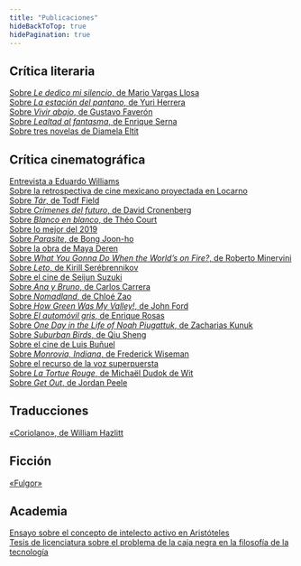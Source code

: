 ```yaml
---
title: "Publicaciones"
hideBackToTop: true
hidePagination: true
---
```


## Crítica literaria 
[Sobre *Le dedico mi silencio*, de Mario Vargas Llosa](https://www.nexos.com.mx/?p=80600) \
[Sobre *La estación del pantano*, de Yuri Herrera](https://criticismo.com/la-estacion-del-pantano/)\
[Sobre *Vivir abajo*, de Gustavo Faverón](https://criticismo.com/vivir-abajo/) \
[Sobre *Lealtad al fantasma*, de Enrique Serna](https://criticismo.com/lealtad-al-fantasma/) \
[Sobre tres novelas de Diamela Eltit](https://criticismo.com/tres-novelas/)

## Crítica cinematográfica
[Entrevista a Eduardo Williams](https://sabzian.be/text/on-the-eve-of-the-future) \
[Sobre la retrospectiva de cine mexicano proyectada en Locarno](https://www.swissinfo.ch/spa/cultura/locarno-reaviva-las-inocentes-alegr%C3%ADas-sangrientas-del-cine-mexicano/48728314) \
[Sobre *Tár*, de Todf Field](https://www.revistadelauniversidad.mx/articles/d4c0096d-2430-4d83-9768-3e87fa7de6a3/tar-de-todd-field) \
[Sobre *Crímenes del futuro*, de David Cronenberg](https://www.revistadelauniversidad.mx/articles/a6578777-6dc8-42b2-ab44-a7566e4983d6/crimenes-del-futuro-de-david-cronenberg) \
[Sobre *Blanco en blanco*, de Théo Court](https://revistaiconica.com/blanco-en-blanco/) \
[Sobre lo mejor del 2019](https://revistaiconica.com/un-repaso-de-2019/)\
[Sobre *Parasite*, de Bong Joon-ho](https://revistaiconica.com/parasitos/) \
[Sobre la obra de Maya Deren](https://revistaiconica.com/la-lucidez-de-maya-deren-ideas-y-peliculas/) \
[Sobre *What You Gonna Do When the World’s on Fire?*, de Roberto Minervini](https://revistaiconica.com/que-haras-cuando-el-mundo-este-en-llamas/) \
[Sobre *Leto*, de Kirill Serébrennikov](https://revistaiconica.com/leto-kirill-serebrennikov/) \
[Sobre el cine de Seijun Suzuki](https://revistaiconica.com/seijun-suzuki-los-senderos-de-la-furia/) \
[Sobre *Ana y Bruno*, de Carlos Carrera](https://revistaiconica.com/ana-y-bruno/) \
[Sobre *Nomadland*, de Chloé Zao](http://correspondenciascine.com/2020/12/nomadland-de-chloe-zhao/) \
[Sobre *How Green Was My Valley!*, de John Ford](http://correspondenciascine.com/2020/05/que-verde-era-mi-valle-la-encarnacion-de-la-nostalgia/) \
[Sobre *El automóvil gris*, de Enrique Rosas](http://correspondenciascine.com/2020/05/que-verde-era-mi-valle-la-encarnacion-de-la-nostalgia/) \
[Sobre *One Day in the Life of Noah Piugattuk*, de Zacharias Kunuk](http://correspondenciascine.com/2020/02/quebecine-2020-un-dia-en-la-vida-de-noah-piugattuk-de-zacharias-kanuk/) \
[Sobre *Suburban Birds*, de Qiu Sheng](http://correspondenciascine.com/2020/02/quebecine-2020-un-dia-en-la-vida-de-noah-piugattuk-de-zacharias-kanuk/) \
[Sobre el cine de Luis Buñuel](http://correspondenciascine.com/2019/09/la-mirada-cruel-luis-bunuel-y-el-azar/) \
[Sobre *Monrovia, Indiana*, de Frederick Wiseman](http://correspondenciascine.com/2019/07/monrovia-indiana-de-frederick-wiseman/) \
[Sobre el recurso de la voz superpuersta](https://pulsar.escine.mx/el-cine-invisible-defensa-de-la-voz-superpuesta/) \
[Sobre *La Tortue Rouge*, de Michaël Dudok de Wit](https://cultura.nexos.com.mx/la-tortuga-roja-los-relatos-del-silencio/) \
[Sobre *Get Out*, de Jordan Peele](https://cultura.nexos.com.mx/huye/)

## Traducciones
[«Coriolano», de William Hazlitt](https://cultura.nexos.com.mx/coriolano/)
 
## Ficción
[«Fulgor»](https://issuu.com/agoracolmex8/docs/book_-_xxi__sin_marcas_-_pages_/73)

## Academia
[Ensayo sobre el concepto de intelecto activo en Aristóteles](https://www.seminariodemetafisica.com/archivoEnsayo/1705011493672828.pdf) \
[Tesis de licenciatura sobre el problema de la caja negra en la filosofía de la tecnología](http://132.248.9.195/ptd2023/mayo/0839120/Index.html)


